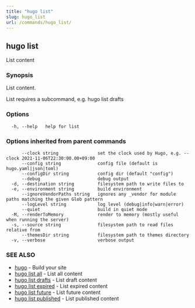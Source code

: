 ```yaml
---
title: "hugo list"
slug: hugo_list
url: /commands/hugo_list/
---
```

## hugo list

List content

### Synopsis

List content.

List requires a subcommand, e.g. hugo list drafts

### Options

```
  -h, --help   help for list
```

### Options inherited from parent commands

```
      --clock string               set the clock used by Hugo, e.g. --clock 2021-11-06T22:30:00.00+09:00
      --config string              config file (default is hugo.yaml|json|toml)
      --configDir string           config dir (default "config")
      --debug                      debug output
  -d, --destination string         filesystem path to write files to
  -e, --environment string         build environment
      --ignoreVendorPaths string   ignores any _vendor for module paths matching the given Glob pattern
      --logLevel string            log level (debug|info|warn|error)
      --quiet                      build in quiet mode
  -M, --renderToMemory             render to memory (mostly useful when running the server)
  -s, --source string              filesystem path to read files relative from
      --themesDir string           filesystem path to themes directory
  -v, --verbose                    verbose output
```

### SEE ALSO

* [hugo](/commands/hugo/)	 - Build your site
* [hugo list all](/commands/hugo_list_all/)	 - List all content
* [hugo list drafts](/commands/hugo_list_drafts/)	 - List draft content
* [hugo list expired](/commands/hugo_list_expired/)	 - List expired content
* [hugo list future](/commands/hugo_list_future/)	 - List future content
* [hugo list published](/commands/hugo_list_published/)	 - List published content

